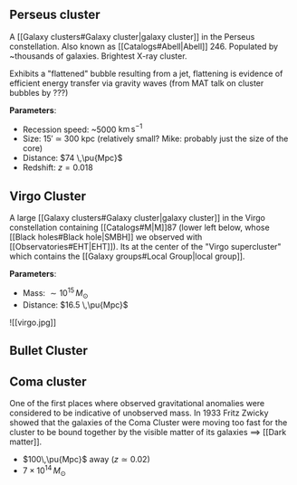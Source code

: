 ## Perseus cluster
A [[Galaxy clusters#Galaxy cluster|galaxy cluster]] in the Perseus constellation. Also known as [[Catalogs#Abell|Abell]] 246. Populated by ~thousands of galaxies. Brightest X-ray cluster.

Exhibits a "flattened" bubble resulting from a jet, flattening is evidence of efficient energy transfer via gravity waves (from MAT talk on cluster bubbles by ???)

**Parameters**:
- Recession speed: ~5000 $\mathrm{km}\,\mathrm{s}^{-1}$ 
- Size: $15'$ $\simeq$ $300$ kpc (relatively small? Mike: probably just the size of the core)
- Distance: $74 \,\pu{Mpc}$ 
- Redshift: $z = 0.018$


## Virgo Cluster
A large [[Galaxy clusters#Galaxy cluster|galaxy cluster]] in the Virgo constellation containing [[Catalogs#M|M]]87 (lower left below, whose [[Black holes#Black hole|SMBH]] we observed with [[Observatories#EHT|EHT]]). Its at the center of the "Virgo supercluster" which contains the [[Galaxy groups#Local Group|local group]].

**Parameters**:
- Mass: $\sim 10^{15}\,M_\odot$
- Distance: $16.5 \,\pu{Mpc}$ 


![[virgo.jpg]]


## Bullet Cluster


## Coma cluster
One of the first places where observed gravitational anomalies were considered to be indicative of unobserved mass. In 1933 Fritz Zwicky showed that the galaxies of the Coma Cluster were moving too fast for the cluster to be bound together by the visible matter of its galaxies $\implies$ [[Dark matter]].

- $100\,\pu{Mpc}$ away ($z\simeq 0.02$)
- $7\times 10^{14}\,M_\odot$ 